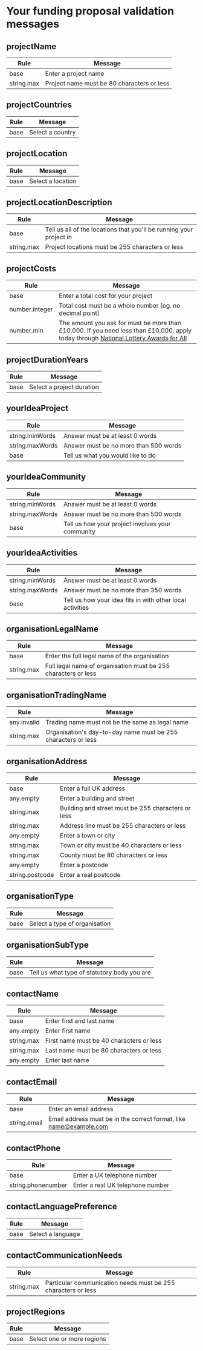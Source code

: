 # Your funding proposal validation messages

## projectName

| Rule       | Message                                    |
| ---------- | ------------------------------------------ |
| base       | Enter a project name                       |
| string.max | Project name must be 80 characters or less |

## projectCountries

| Rule | Message          |
| ---- | ---------------- |
| base | Select a country |

## projectLocation

| Rule | Message           |
| ---- | ----------------- |
| base | Select a location |

## projectLocationDescription

| Rule       | Message                                                             |
| ---------- | ------------------------------------------------------------------- |
| base       | Tell us all of the locations that you'll be running your project in |
| string.max | Project locations must be 255 characters or less                    |

## projectCosts

| Rule           | Message                                                                                                                                                                |
| -------------- | ---------------------------------------------------------------------------------------------------------------------------------------------------------------------- |
| base           | Enter a total cost for your project                                                                                                                                    |
| number.integer | Total cost must be a whole number (eg. no decimal point)                                                                                                               |
| number.min     | The amount you ask for must be more than £10,000. If you need less than £10,000, apply today through <a href="/funding/under10k"> National Lottery Awards for All </a> |

## projectDurationYears

| Rule | Message                   |
| ---- | ------------------------- |
| base | Select a project duration |

## yourIdeaProject

| Rule            | Message                               |
| --------------- | ------------------------------------- |
| string.minWords | Answer must be at least 0 words       |
| string.maxWords | Answer must be no more than 500 words |
| base            | Tell us what you would like to do     |

## yourIdeaCommunity

| Rule            | Message                                          |
| --------------- | ------------------------------------------------ |
| string.minWords | Answer must be at least 0 words                  |
| string.maxWords | Answer must be no more than 500 words            |
| base            | Tell us how your project involves your community |

## yourIdeaActivities

| Rule            | Message                                                   |
| --------------- | --------------------------------------------------------- |
| string.minWords | Answer must be at least 0 words                           |
| string.maxWords | Answer must be no more than 350 words                     |
| base            | Tell us how your idea fits in with other local activities |

## organisationLegalName

| Rule       | Message                                                        |
| ---------- | -------------------------------------------------------------- |
| base       | Enter the full legal name of the organisation                  |
| string.max | Full legal name of organisation must be 255 characters or less |

## organisationTradingName

| Rule        | Message                                                       |
| ----------- | ------------------------------------------------------------- |
| any.invalid | Trading name must not be the same as legal name               |
| string.max  | Organisation's day-to-day name must be 255 characters or less |

## organisationAddress

| Rule            | Message                                            |
| --------------- | -------------------------------------------------- |
| base            | Enter a full UK address                            |
| any.empty       | Enter a building and street                        |
| string.max      | Building and street must be 255 characters or less |
| string.max      | Address line must be 255 characters or less        |
| any.empty       | Enter a town or city                               |
| string.max      | Town or city must be 40 characters or less         |
| string.max      | County must be 80 characters or less               |
| any.empty       | Enter a postcode                                   |
| string.postcode | Enter a real postcode                              |

## organisationType

| Rule | Message                       |
| ---- | ----------------------------- |
| base | Select a type of organisation |

## organisationSubType

| Rule | Message                                     |
| ---- | ------------------------------------------- |
| base | Tell us what type of statutory body you are |

## contactName

| Rule       | Message                                  |
| ---------- | ---------------------------------------- |
| base       | Enter first and last name                |
| any.empty  | Enter first name                         |
| string.max | First name must be 40 characters or less |
| string.max | Last name must be 80 characters or less  |
| any.empty  | Enter last name                          |

## contactEmail

| Rule         | Message                                                            |
| ------------ | ------------------------------------------------------------------ |
| base         | Enter an email address                                             |
| string.email | Email address must be in the correct format, like name@example.com |

## contactPhone

| Rule               | Message                          |
| ------------------ | -------------------------------- |
| base               | Enter a UK telephone number      |
| string.phonenumber | Enter a real UK telephone number |

## contactLanguagePreference

| Rule | Message           |
| ---- | ----------------- |
| base | Select a language |

## contactCommunicationNeeds

| Rule       | Message                                                       |
| ---------- | ------------------------------------------------------------- |
| string.max | Particular communication needs must be 255 characters or less |

## projectRegions

| Rule | Message                    |
| ---- | -------------------------- |
| base | Select one or more regions |
